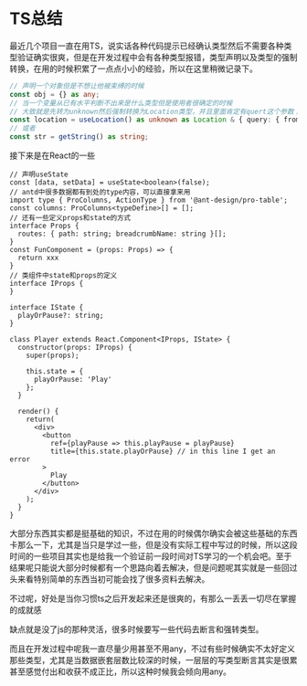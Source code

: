 # TS总结

最近几个项目一直在用TS，说实话各种代码提示已经确认类型然后不需要各种类型验证确实很爽，但是在开发过程中会有各种类型报错，类型声明以及类型的强制转换，在用的时候积累了一点点小小的经验，所以在这里稍微记录下。

```typescript
// 声明一个对象但是不想让他被束缚的时候
const obj = {} as any;
// 当一个变量从已有水平判断不出来是什么类型但是使用者很确定的时候
// 大致就是先转为unknown然后强制转换为Location类型，并且里面肯定有quert这个参数；
const location = useLocation() as unknown as Location & { query: { from?: string } };
// 或者
const str = getString() as string;

```

接下来是在React的一些

```tsx
// 声明useState
const [data, setData] = useState<boolean>(false);
// antd中很多数据都有到处的type内容，可以直接拿来用
import type { ProColumns, ActionType } from '@ant-design/pro-table';
const columns: ProColumns<typeDefine>[] = [];
// 还有一些定义props和state的方式
interface Props {
  routes: { path: string; breadcrumbName: string }[];
}
const FunComponent = (props: Props) => {
  return xxx
}
// 类组件中state和props的定义
interface IProps {
}

interface IState {
  playOrPause?: string;
}

class Player extends React.Component<IProps, IState> {
  constructor(props: IProps) {
    super(props);

    this.state = {
      playOrPause: 'Play'
    };
  }

  render() {
    return(
      <div>
        <button
          ref={playPause => this.playPause = playPause}
          title={this.state.playOrPause} // in this line I get an error
        >
          Play
        </button>
      </div>
    );
  }
}
```

大部分东西其实都是挺基础的知识，不过在用的时候偶尔确实会被这些基础的东西卡那么一下，尤其是当只是学过一些，但是没有实际工程中写过的时候，所以这段时间的一些项目其实也是给我一个验证前一段时间对TS学习的一个机会吧。至于结果呢只能说大部分时候都有一个思路向着去解决，但是问题呢其实就是一些回过头来看特别简单的东西当初可能会找了很多资料去解决。

不过呢，好处是当你习惯ts之后开发起来还是很爽的，有那么一丢丢一切尽在掌握的成就感

缺点就是没了js的那种灵活，很多时候要写一些代码去断言和强转类型。

而且在开发过程中呢我一直尽量少用甚至不用any，不过有些时候确实不太好定义那些类型，尤其是当数据嵌套层数比较深的时候，一层层的写类型断言其实是很累甚至感觉付出和收获不成正比，所以这种时候我会倾向用any。